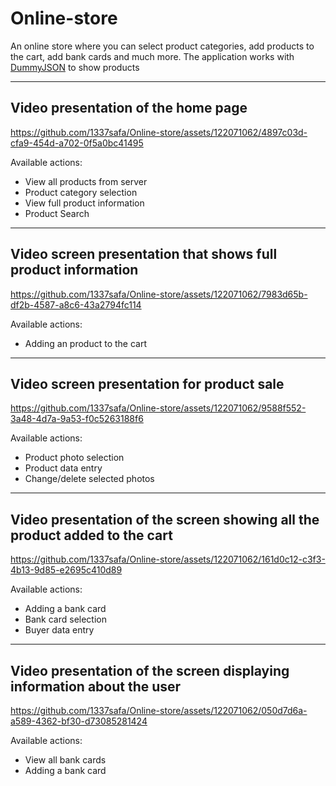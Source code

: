 # Online-store
An online store where you can select product categories, add products to the cart, add bank cards and much more.
The application works with [DummyJSON](https://dummyjson.com/) to show products

_____
## Video presentation of the home page
https://github.com/1337safa/Online-store/assets/122071062/4897c03d-cfa9-454d-a702-0f5a0bc41495

Available actions: 
* View all products from server
* Product category selection
* View full product information
* Product Search

_____
## Video screen presentation that shows full product information
https://github.com/1337safa/Online-store/assets/122071062/7983d65b-df2b-4587-a8c6-43a2794fc114

Available actions: 
* Adding an product to the cart

_____
## Video screen presentation for product sale
https://github.com/1337safa/Online-store/assets/122071062/9588f552-3a48-4d7a-9a53-f0c5263188f6

Available actions:
* Product photo selection
* Product data entry
* Change/delete selected photos

_____
## Video presentation of the screen showing all the product added to the cart
https://github.com/1337safa/Online-store/assets/122071062/161d0c12-c3f3-4b13-9d85-e2695c410d89

Available actions:
* Adding a bank card
* Bank card selection
* Buyer data entry

_____
## Video presentation of the screen displaying information about the user
https://github.com/1337safa/Online-store/assets/122071062/050d7d6a-a589-4362-bf30-d73085281424

Available actions:
* View all bank cards
* Adding a bank card










